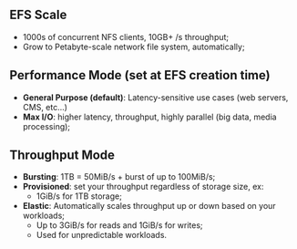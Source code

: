## EFS Scale
- 1000s of concurrent NFS clients, 10GB+ /s throughput;
- Grow to Petabyte-scale network file system, automatically;

## Performance Mode (set at EFS creation time)
- **General Purpose (default)**: Latency-sensitive use cases (web servers, CMS, etc...)
- **Max I/O**: higher latency, throughput, highly parallel (big data, media processing);

## Throughput Mode
- **Bursting**: 1TB = 50MiB/s + burst of up to 100MiB/s;
- **Provisioned**: set your throughput regardless of storage size, ex:
	- 1GiB/s for 1TB storage;
- **Elastic**: Automatically scales throughput up or down based on your workloads;
	- Up to 3GiB/s for reads and 1GiB/s for writes;
	- Used for unpredictable workloads.